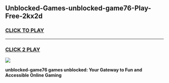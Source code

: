 
## Unblocked-Games-unblocked-game76-Play-Free-2kx2d
<h3>
<a href="https://premium76.site?title=unblocked-game76&ref=21A">CLICK TO PLAY</a></h3>
<hr>

<h3>
<a href="https://premium76.site?title=unblocked-game76&ref=21A">CLICK 2 PLAY</a>
  
</h3>

<a href="https://premium76.site?title=unblocked-game76&ref=21A"><img src="https://clearcache.store/games.png"></a>


**unblocked-game76 games unblocked: Your Gateway to Fun and Accessible Online Gaming**
